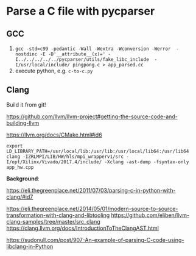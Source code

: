 Parse a C file with pycparser
===============================

## GCC

1. `gcc -std=c99 -pedantic -Wall -Wextra -Wconversion -Werror  -nostdinc -E -D'__attribute__(x)=' -I../../../../../pycparser/utils/fake_libc_include  -I/usr/local/include/ pingpong.c > app_parsed.cc` 
2. execute python, e.g. `c-to-c.py`

## Clang

Build it from git!

https://github.com/llvm/llvm-project#getting-the-source-code-and-building-llvm

https://llvm.org/docs/CMake.html#id6

```
export LD_LIBRARY_PATH=/usr/local/lib:/usr/lib:/usr/local/lib64:/usr/lib64
clang -IZRLMPI/LIB/HW/hls/mpi_wrapperv1/src -I/opt/Xilinx/Vivado/2017.4/include/ -Xclang -ast-dump -fsyntax-only app_hw.cpp
```

**Background**:


https://eli.thegreenplace.net/2011/07/03/parsing-c-in-python-with-clang/#id7

https://eli.thegreenplace.net/2014/05/01/modern-source-to-source-transformation-with-clang-and-libtooling
https://github.com/eliben/llvm-clang-samples/tree/master/src_clang
https://clang.llvm.org/docs/IntroductionToTheClangAST.html

https://sudonull.com/post/907-An-example-of-parsing-C-code-using-libclang-in-Python


